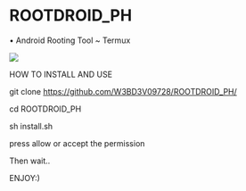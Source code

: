 # ROOTDROID_PH
• Android Rooting Tool ~ Termux

<image src="/screenshot/Screenshot_2022_0824_121213.png">

HOW TO INSTALL AND USE

git clone
https://github.com/W3BD3V09728/ROOTDROID_PH/

cd ROOTDROID_PH

sh install.sh

press allow or accept the permission

Then wait..

ENJOY:)
